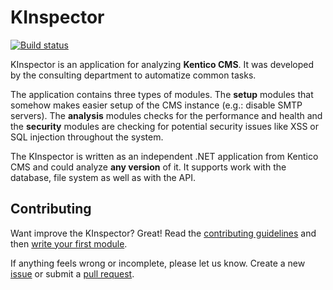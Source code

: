 # KInspector
[![Build status](https://ci.appveyor.com/api/projects/status/74fappk0bvhmuqtu?svg=true)](https://ci.appveyor.com/project/petrsvihlik/kinspector)

KInspector is an application for analyzing **Kentico CMS**. It was developed by the consulting department to automatize common tasks.

The application contains three types of modules. The **setup** modules that somehow makes easier setup of the CMS instance (e.g.: disable SMTP servers). The **analysis** modules checks for the performance and health and the **security** modules are checking for potential security issues like XSS or SQL injection throughout the system.

The KInspector is written as an independent .NET application from Kentico CMS and could analyze **any version** of it. It supports work with the database, file system as well as with the API.

## Contributing
Want improve the KInspector? Great! Read the [contributing guidelines]() and then [write your first module](https://github.com/Kentico/KInspector/wiki/Writing-a-custom-module).

If anything feels wrong or incomplete, please let us know. Create a new [issue](https://github.com/Kentico/KInspector/issues/new) or submit a [pull request](https://help.github.com/articles/using-pull-requests/).
